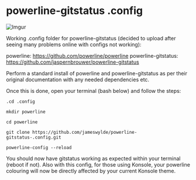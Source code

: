 # powerline-gitstatus .config

![Imgur](ttps://i.imgur.com/48CChCM.png)

Working .config folder for powerline-gitstatus (decided to upload after seeing many problems online with configs not working):

powerline: https://github.com/powerline/powerline
powerline-gitstatus: https://github.com/jaspernbrouwer/powerline-gitstatus

Perform a standard install of powerline and powerline-gitstatus as per their original documentation with any needed dependencies etc.

Once this is done, open your terminal (bash below) and follow the steps:

```
.cd .config
```

```
mkdir powerline
```

```
cd powerline
```

```
git clone https://github.com/jameswylde/powerline-gitstatus-.config.git
```

```
powerline-config --reload
```

You should now have gitstatus working as expected within your terminal (reboot if not). Also with this config, for those using Konsole, your powerline colouring will now be directly affected by your current Konsole theme.
